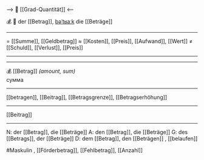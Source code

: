 --> 🧮 [[Grad-Quantität]] <--

💰 🔵 der [[Betrag]], [bəˈtʁaːk](https://youglish.com/pronounce/Betrag/german)
die [[Beträge]]


---
= [[Summe]], [[Geldbetrag]]
≈ [[Kosten]], [[Preis]], [[Aufwand]], [[Wert]]
≠ [[Schuld]], [[Verlust]], [[Preis]]

---

---
💰 [[Betrag]] *(amount, sum)*  
сумма

---
[[betragen]], [[Beitrag]], [[Betragsgrenze]], [[Betragserhöhung]]

---
[[Beitrag]]


---
N: der [[Betrag]], die [[Beträge]]
A: den [[Betrag]], die [[Beträge]]
G: des [[Betrags]], der [[Beträge]]
D: dem [[Betrag]], den [[Beträgen]]
, [[belaufen]]


#Maskulin , [[Förderbetrag]], [[Fehlbetrag]], [[Anzahl]]